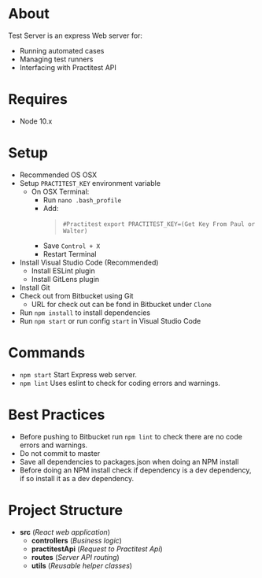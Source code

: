 # About
Test Server is an express Web server for:
* Running automated cases
* Managing test runners
* Interfacing with Practitest API

# Requires  
* Node 10.x

# Setup 
* Recommended OS OSX
* Setup `PRACTITEST_KEY` environment variable 
    * On OSX Terminal:
        * Run `nano .bash_profile` 
        * Add: 
            > `#Practitest` 
            > `export PRACTITEST_KEY=(Get Key From Paul or Walter)`
        * Save `Control + X`
        * Restart Terminal
* Install Visual Studio Code (Recommended)
    * Install ESLint plugin 
    * Install GitLens plugin
* Install Git
* Check out from Bitbucket using Git 
    * URL for check out can be fond in Bitbucket under `Clone` 
* Run `npm install` to install dependencies
* Run `npm start` or run config `start` in Visual Studio Code


# Commands 
* `npm start` Start Express web server.  
* `npm lint` Uses eslint to check for coding errors and warnings. 

# Best Practices
* Before pushing to Bitbucket run `npm lint` to check there are no code errors and warnings. 
* Do not commit to master
* Save all dependencies to packages.json when doing an NPM install
* Before doing an NPM install check if dependency is a dev dependency, if so install it as a dev dependency. 

# Project Structure  

* **src** (*React web application*)
    * **controllers** (*Business logic*)
    * **practitestApi** (*Request to Practitest Api*)
    * **routes** (*Server API routing*)
    * **utils** (*Reusable helper classes*)


